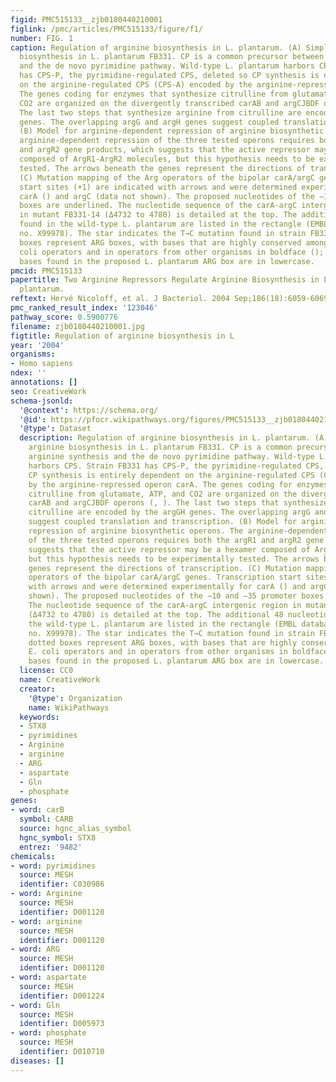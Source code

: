 ```yaml
---
figid: PMC515133__zjb0180440210001
figlink: /pmc/articles/PMC515133/figure/f1/
number: FIG. 1
caption: Regulation of arginine biosynthesis in L. plantarum. (A) Simplified arginine
  biosynthesis in L. plantarum FB331. CP is a common precursor between arginine synthesis
  and the de novo pyrimidine pathway. Wild-type L. plantarum harbors CPS. Strain FB331
  has CPS-P, the pyrimidine-regulated CPS, deleted so CP synthesis is entirely dependent
  on the arginine-regulated CPS (CPS-A) encoded by the arginine-repressed operon carA.
  The genes coding for enzymes that synthesize citrulline from glutamate, ATP, and
  CO2 are organized on the divergently transcribed carAB and argCJBDF operons (, ).
  The last two steps that synthesize arginine from citrulline are encoded by the argGH
  genes. The overlapping argG and argH genes suggest coupled translation and transcription.
  (B) Model for arginine-dependent repression of arginine biosynthetic operons. The
  arginine-dependent repression of the three tested operons requires both the argR1
  and argR2 gene products, which suggests that the active repressor may be a hexamer
  composed of ArgR1-ArgR2 molecules, but this hypothesis needs to be experimentally
  tested. The arrows beneath the genes represent the directions of transcription.
  (C) Mutation mapping of the Arg operators of the bipolar carA/argC genes. Transcription
  start sites (+1) are indicated with arrows and were determined experimentally for
  carA () and argC (data not shown). The proposed nucleotides of the −10 and −35 promoter
  boxes are underlined. The nucleotide sequence of the carA-argC intergenic region
  in mutant FB331-14 (Δ4732 to 4780) is detailed at the top. The additional 48 nucleotides
  found in the wild-type L. plantarum are listed in the rectangle (EMBL database accession
  no. X99978). The star indicates the T→C mutation found in strain FB331-13. The dotted
  boxes represent ARG boxes, with bases that are highly conserved among studied E.
  coli operators and in operators from other organisms in boldface (); mismatched
  bases found in the proposed L. plantarum ARG box are in lowercase.
pmcid: PMC515133
papertitle: Two Arginine Repressors Regulate Arginine Biosynthesis in Lactobacillus
  plantarum.
reftext: Hervé Nicoloff, et al. J Bacteriol. 2004 Sep;186(18):6059-6069.
pmc_ranked_result_index: '123046'
pathway_score: 0.5900776
filename: zjb0180440210001.jpg
figtitle: Regulation of arginine biosynthesis in L
year: '2004'
organisms:
- Homo sapiens
ndex: ''
annotations: []
seo: CreativeWork
schema-jsonld:
  '@context': https://schema.org/
  '@id': https://pfocr.wikipathways.org/figures/PMC515133__zjb0180440210001.html
  '@type': Dataset
  description: Regulation of arginine biosynthesis in L. plantarum. (A) Simplified
    arginine biosynthesis in L. plantarum FB331. CP is a common precursor between
    arginine synthesis and the de novo pyrimidine pathway. Wild-type L. plantarum
    harbors CPS. Strain FB331 has CPS-P, the pyrimidine-regulated CPS, deleted so
    CP synthesis is entirely dependent on the arginine-regulated CPS (CPS-A) encoded
    by the arginine-repressed operon carA. The genes coding for enzymes that synthesize
    citrulline from glutamate, ATP, and CO2 are organized on the divergently transcribed
    carAB and argCJBDF operons (, ). The last two steps that synthesize arginine from
    citrulline are encoded by the argGH genes. The overlapping argG and argH genes
    suggest coupled translation and transcription. (B) Model for arginine-dependent
    repression of arginine biosynthetic operons. The arginine-dependent repression
    of the three tested operons requires both the argR1 and argR2 gene products, which
    suggests that the active repressor may be a hexamer composed of ArgR1-ArgR2 molecules,
    but this hypothesis needs to be experimentally tested. The arrows beneath the
    genes represent the directions of transcription. (C) Mutation mapping of the Arg
    operators of the bipolar carA/argC genes. Transcription start sites (+1) are indicated
    with arrows and were determined experimentally for carA () and argC (data not
    shown). The proposed nucleotides of the −10 and −35 promoter boxes are underlined.
    The nucleotide sequence of the carA-argC intergenic region in mutant FB331-14
    (Δ4732 to 4780) is detailed at the top. The additional 48 nucleotides found in
    the wild-type L. plantarum are listed in the rectangle (EMBL database accession
    no. X99978). The star indicates the T→C mutation found in strain FB331-13. The
    dotted boxes represent ARG boxes, with bases that are highly conserved among studied
    E. coli operators and in operators from other organisms in boldface (); mismatched
    bases found in the proposed L. plantarum ARG box are in lowercase.
  license: CC0
  name: CreativeWork
  creator:
    '@type': Organization
    name: WikiPathways
  keywords:
  - STX8
  - pyrimidines
  - Arginine
  - arginine
  - ARG
  - aspartate
  - Gln
  - phosphate
genes:
- word: carB
  symbol: CARB
  source: hgnc_alias_symbol
  hgnc_symbol: STX8
  entrez: '9482'
chemicals:
- word: pyrimidines
  source: MESH
  identifier: C030986
- word: Arginine
  source: MESH
  identifier: D001120
- word: arginine
  source: MESH
  identifier: D001120
- word: ARG
  source: MESH
  identifier: D001120
- word: aspartate
  source: MESH
  identifier: D001224
- word: Gln
  source: MESH
  identifier: D005973
- word: phosphate
  source: MESH
  identifier: D010710
diseases: []
---
```

